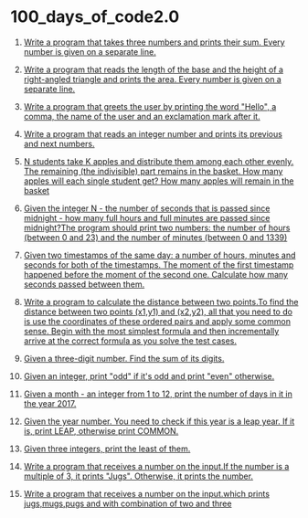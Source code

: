 # 100_days_of_code2.0
1. [Write a program that takes three numbers and prints their sum. Every number is given on a separate line.](Day001.md)

2. [Write a program that reads the length of the base and the height of a right-angled triangle and prints the area. Every number is given on a separate line.](Day002.md)

3. [Write a program that greets the user by printing the word "Hello", a comma, the name of the user and an exclamation mark after it.](Day003.md)

4. [Write a program that reads an integer number and prints its previous and next numbers.](Day004.md)

5. [N students take K apples and distribute them among each other evenly. The remaining (the indivisible) part remains in the basket. How many apples will each single student get? How many apples will remain in the basket](Day005.md)

6. [Given the integer N - the number of seconds that is passed since midnight - how many full hours and full minutes are passed since midnight?The program should print two numbers: the number of hours (between 0 and 23) and the number of minutes (between 0 and 1339)](Day006.md)

7. [Given two timestamps of the same day: a number of hours, minutes and seconds for both of the timestamps. The moment of the first timestamp happened before the moment of the second one. Calculate how many seconds passed between them.](Day007.md)

8. [Write a program to calculate the distance between two points.To find the distance between two points (x1,y1) and (x2,y2), all that you need to do is use the coordinates of these ordered pairs and apply some common sense. Begin with the most simplest formula and then incrementally arrive at the correct formula as you solve the test cases.](Day008.md)

9. [Given a three-digit number. Find the sum of its digits.](Day009.md)

10. [Given an integer, print "odd" if it's odd and print "even" otherwise.](Day010.md)

11. [Given a month - an integer from 1 to 12, print the number of days in it in the year 2017.](Day011.md)

12. [Given the year number. You need to check if this year is a leap year. If it is, print LEAP, otherwise print COMMON.](Day012.md)

13. [Given three integers, print the least of them.](Day013.md)

14. [Write a program that receives a number on the input.If the number is a multiple of 3, it prints "Jugs". Otherwise, it prints the number.](Day014.md)

15. [Write a program that receives a number on the input.which prints jugs,mugs,pugs and with combination of two and three](Day015.md)
